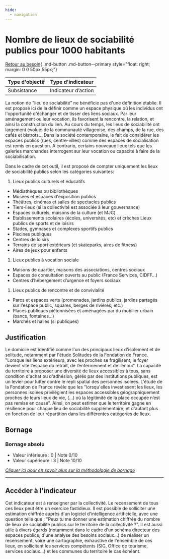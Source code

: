 ```yaml
---
hide:
  - navigation
---
```


# Nombre de lieux de sociabilité publics pour 1000 habitants

[Retour au besoin](https://konsilion.github.io/diag360/pages/besoins/be2){ .md-button .md-button--primary style="float: right; margin: 0 0 50px 55px;"}

|Type d'objectif|Type d'indicateur|
|--|--|
|Subsistance|Indicateur d’action|

La  notion  de  "lieu  de  sociabilité"  ne  bénéficie  pas  d'une  définition  établie.  Il  est proposé ici de la définir comme un espace physique où les individus ont l'opportunité d'échanger  et  de tisser des liens sociaux. Par leur aménagement ou leur vocation, ils favorisent  la  rencontre, la  relation, et  ainsi  la  construction  du lien. Au  cours  du  temps,  les  lieux  de sociabilité ont largement évolué: de la communauté villageoise,  des  champs,  de  la  rue,  des  cafés  et  bistrots…  Dans  la  société contemporaine,  le  fait  de  considérer  les  espaces  publics  (rues,  centre-villes) comme des  espaces  de  socialisation  est  remis  en  question.  A  contrario,  certains  nouveaux lieux tels que les galeries marchandes interrogent sur leur vocation ou capacité à faire de la sociabilisation.  
 
Dans  le  cadre  de  cet  outil,  il  est  proposé  de  compter  uniquement  les  lieux  de sociabilité publics selon les catégories suivantes:  

1. Lieux publics culturels et éducatifs 
* Médiathèques ou bibliothèques  
* Musées et espaces d'exposition publics 
* Théâtres, cinémas et salles de spectacles publics 
* Tiers-lieux (si la collectivité est associée à leur gouvernance) 
* Espaces culturels, maisons de la culture (et MJC) 
* Etablissements scolaires (écoles, universités, etc) et crèches Lieux publics de sports et de loisirs 
* Stades, gymnases et complexes sportifs publics 
* Piscines publiques  
* Centres de loisirs 
* Terrains de sport extérieurs (et skateparks, aires de fitness) 
* Aires de jeux pour enfants  

1. Lieux publics à vocation sociale 
* Maisons de quartier, maisons des associations, centres sociaux  
* Espaces de consultation ouverts au public (France Services, CIDFF…) 
* Centres d’hébergement d’urgence et foyers sociaux 

1. Lieux publics de rencontre et de convivialité 
* Parcs  et  espaces  verts  (promenades,  jardins  publics,  jardins  partagés  sur l'espace public, squares, berges de rivières, etc.) 
* Places  publiques  piétonnisées  et  aménagées  par  du  mobilier  urbain  (bancs, fontaines…) 
* Marchés et halles (si publiques) 

## Justification

Le  domicile  est  identifié  comme  l'un  des principaux lieux d'isolement et de solitude, notamment  par  l'étude  Solitudes  de  la  Fondation  de  France.  "Lorsque  les  liens extérieurs,  avec  les  proches  se  fragilisent,  le  foyer  devient vite l’espace du retrait, de l’enfermement  et  de  l’ennui".  La  capacité  du  territoire  à  proposer  une  diversité  de lieux  accessibles  à  tous,  sans  condition  d'achat  ou  d'adhésion,  gérés  par  des institutions  publiques,  est  un  levier  pour  lutter  contre  le  repli  spatial des personnes isolées.  L'étude de la Fondation de France révèle que les "lorsqu'elles investissent les lieux,  les  personnes  isolées  privilégient  les  espaces  accessibles  géographiquement proches de leurs lieux de vie, (...) où la légitimité de la place occupée n’est pas remise en  cause".   Ainsi,  on  peut  estimer  que  le  territoire  gagne  en résilience pour chaque lieu  de  sociabilité  supplémentaire,  et  d'autant  plus  en  fonction  de  leur  répartition dans les différentes catégories de lieux. 

## Bornage

### Bornage absolu

* Valeur inférieure : 0 | Note 0/10
* Valeur supérieure : 3 | Note 10/10

*[Cliquer ici pour en savoir plus sur la méthodologie de bornage](https://konsilion.github.io/diag360/pages/indicateurs/methode_bornage)*

---

## Accéder à l'indicateur

Cet  indicateur  est  à  renseigner  par  la  collectivité.  Le  recensement  de  tous  ces  lieux peut  être  un  exercice  fastidieux.  Il  est  possible  de  solliciter  une  estimation  chiffrée auprès d'un logiciel d'intelligence artificielle, avec une question telle que : "Peux tu me donner  une  estimation  chiffrée  du  nombre  de  lieux  de  sociabilité  publics  sur  le territoire  de  la  collectivité  ?".  Il  est  aussi  utile  à  divers  égards  (notamment  dans  le cadre  d'un  schéma  directeur  des  espaces  publics,  d'une  analyse  des  besoins sociaux…)  de  réaliser  un  recensement,  voire  une  cartographie,  exhaustive  de l'ensemble de ces lieux, en sollicitant les services compétents (SIG, Office de tourisme, services sociaux…) et les communes du territoire le cas échéant.  
